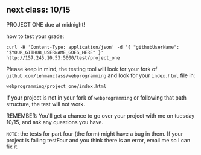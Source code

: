 ## next class: 10/15

PROJECT ONE due at midnight!

how to test your grade:

`curl -H 'Content-Type: application/json' -d '{ "githubUserName": "$YOUR_GITHUB_USERNAME_GOES_HERE" }' http://157.245.10.53:5000/test/project_one`

Please keep in mind, the testing tool will look for your fork of `github.com/lehmanclass/webprogramming` and look for your `index.html` file in: 

`webprogramming/project_one/index.html`

If your project is not in your fork of `webprogramming` or following that path structure, the test will not work.

REMEMBER: You'll get a chance to go over your project with me on tuesday 10/15, and ask any questions you have.

`NOTE`: the tests for part four (the form) might have a bug in them. If your project is failing testFour and you think there is an error, email me so I can fix it.
 

